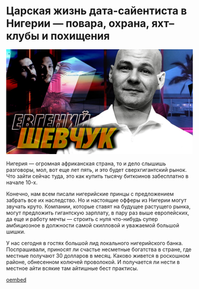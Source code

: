 # Царская жизнь дата-сайентиста в Нигерии — повара, охрана, яхт–клубы и похищения

![preview.jpg](./preview.jpg)

Нигерия — огромная африканская страна, то и дело слышишь разговоры, мол, вот еще лет пять, и это будет сверхгигантский рынок. Что зайти сейчас туда, это как купить тысячу биткоинов забесплатно в начале 10-х.

Конечно, нам всем писали нигерийские принцы с предложением забрать все их наследство. Но и настоящие офферы из Нигерии могут звучать круто. Компании, которые ставят на будущее растущего рынка, могут предложить гигантскую зарплату, в пару раз выше европейских, да еще и работу мечты — строить с нуля что-нибудь супер амбициозное в должности самой скилловой и уважаемой большой шишки.

У нас сегодня в гостях большой лид локального нигерийского банка. Поспрашивали, приносят ли счастье несметные богатства в стране, где местные получают 30 долларов в месяц. Каково живется в роскошном районе, обнесенном колючей проволокой. И получается ли нести в местное айти всякие там айтишные бест практисы.

[oembed](https://youtu.be/6Pflvhzs_Z8?feature=shared)